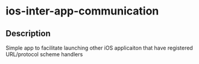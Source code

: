 # ios-inter-app-communication

## Description

Simple app to facilitate launching other iOS applicaiton that have registered URL/protocol scheme handlers